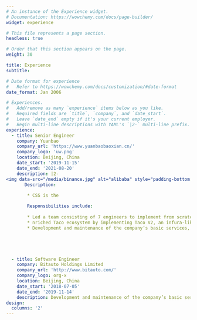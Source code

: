 ```yaml
---
# An instance of the Experience widget.
# Documentation: https://wowchemy.com/docs/page-builder/
widget: experience

# This file represents a page section.
headless: true

# Order that this section appears on the page.
weight: 30

title: Experience
subtitle:

# Date format for experience
#   Refer to https://wowchemy.com/docs/customization/#date-format
date_format: Jan 2006

# Experiences.
#   Add/remove as many `experience` items below as you like.
#   Required fields are `title`, `company`, and `date_start`.
#   Leave `date_end` empty if it's your current employer.
#   Begin multi-line descriptions with YAML's `|2-` multi-line prefix.
experience:
  - title: Senior Engineer
    company: Yuanbao
    company_url: 'https://www.yuanbaobaoxian.cn/'
    company_logo: 'uw.png'
    location: Beijing, China
    date_start: '2019-11-15'
    date_end: '2021-08-20'
    description: |2-
<img data-src="/media/binance.jpg" alt="alibaba" style="padding-bottom: 30px;" class="lazyload">
       Description:
        
        * CSS is the 

        Responsibilities include:
        
        * Led a team consisting of 7 engineers to implement from scratch and successfully launch the firm’s first Strategy Distribution Engine – Themis, a smart strategy engine based on traffic flow and predicate conditions’ strategy, which provides handy service for vendors and consumers; Build strategy ecosystem, including Themis backend service, Themis-cli (deployment tool), Themis-admin(management configuration system), and Themis-SDK (developers suite of integrated for iOS/Android/H5).
        * nriched Taco ecosystem by implementing Taco V2, an infura-like API gateway on top of Golang backend services, which used MySQL and Redis as high-performance database, RabbitMQ and Kafka as message queue, Hive, Blink and Elasticsearch as data and message pipeline query, and gRPC, Apache Thrift and HTTP as communication protocol.
        * Development and maintenance of the company’s basic services, StormEye, a weather service that will affect the company’s daily revenue. Different weathers have different revenue for each takeaway order. Worked on various small full stack projects with high proficiency in Golang, JavaScript and Objective-C.





  - title: Software Engineer
    company: Bitauto Holdings Limited
    company_url: 'http://www.bitauto.com/'
    company_logo: org-x
    location: Beijing, China
    date_start: '2018-07-05'
    date_end: '2019-11-14'
    description: Development and maintenance of the company’s basic services, StormEye, a weather service that will affect the company’s daily revenue. Different weathers have different revenue for each takeaway order. Worked on various small full stack projects with high proficiency in Golang, JavaScript and Objective-C.
design:
  columns: '2'
---
```

